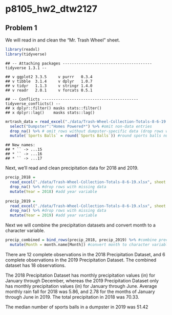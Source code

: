 p8105\_hw2\_dtw2127
================

## Problem 1

We will read in and clean the “Mr. Trash Wheel” sheet.

``` r
library(readxl)
library(tidyverse)
```

    ## -- Attaching packages --------------------------------------- tidyverse 1.3.1 --

    ## v ggplot2 3.3.5     v purrr   0.3.4
    ## v tibble  3.1.4     v dplyr   1.0.7
    ## v tidyr   1.1.3     v stringr 1.4.0
    ## v readr   2.0.1     v forcats 0.5.1

    ## -- Conflicts ------------------------------------------ tidyverse_conflicts() --
    ## x dplyr::filter() masks stats::filter()
    ## x dplyr::lag()    masks stats::lag()

``` r
mrtrash_data = read_excel("./data/Trash-Wheel-Collection-Totals-8-6-19.xlsx", sheet = "Mr. Trash Wheel", skip = 1) %>% #specify sheet to read in and skip row with graphic 
  select("Dumpster":"Homes Powered*") %>% #omit non-data entries
  drop_na() %>% # omit rows without dumpster-specific data (drop rows with missing data)
  mutate(`Sports Balls` = round(`Sports Balls`)) #round sports balls number to nearest integer
```

    ## New names:
    ## * `` -> ...15
    ## * `` -> ...16
    ## * `` -> ...17

Next, we’ll read and clean precipitation data for 2018 and 2019.

``` r
precip_2018 =
  read_excel("./data/Trash-Wheel-Collection-Totals-8-6-19.xlsx", sheet = "2018 Precipitation", skip = 1) %>% 
  drop_na() %>% #drop rows with missing data 
  mutate(Year = 2018) #add year variable 
 
precip_2019 =
  read_excel("./data/Trash-Wheel-Collection-Totals-8-6-19.xlsx", sheet = "2019 Precipitation", skip = 1) %>% 
  drop_na() %>% #drop rows with missing data 
  mutate(Year = 2019) #add year variable 
```

Next we will combine the precipitation datasets and convert month to a
character variable.

``` r
precip_combined = bind_rows(precip_2018, precip_2019) %>% #combine precipitation datasets
  mutate(Month = month.name[Month]) #convert month to character variable  
```

There are 12 complete observations in the 2018 Precipitation Dataset,
and 6 complete observations in the 2019 Precipitation Dataset. The
combined dataset has 18 observations.

The 2018 Precipitation Dataset has monthly precipitation values (in) for
January through December, whereas the 2019 Precipitation Dataset only
has monthly precipitation values (in) for January through June. Average
monthly rain fall for 2018 was 5.86, and 2.78 for the months of January
through June in 2019. The total precipitation in 2018 was 70.33.

The median number of sports balls in a dumpster in 2019 was 51.42
